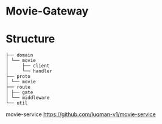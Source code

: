 # Movie-Gateway

# Structure

```
├── domain
│ └── movie
│     ├── client
│     └── handler
├── proto
│ └── movie
├── route
│ ├── gate
│ └── middleware
└── util

```

movie-service
https://github.com/luqman-v1/movie-service